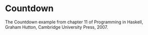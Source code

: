 # Countdown
The Countdown example from chapter 11 of Programming in Haskell, Graham Hutton, Cambridge University Press, 2007.

